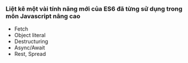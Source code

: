### Liệt kê một vài tính năng mới của ES6 đã từng sử dụng trong môn Javascript nâng cao

- Fetch
- Object literal
- Destructuring 
- Async/Await
- Rest, Spread
